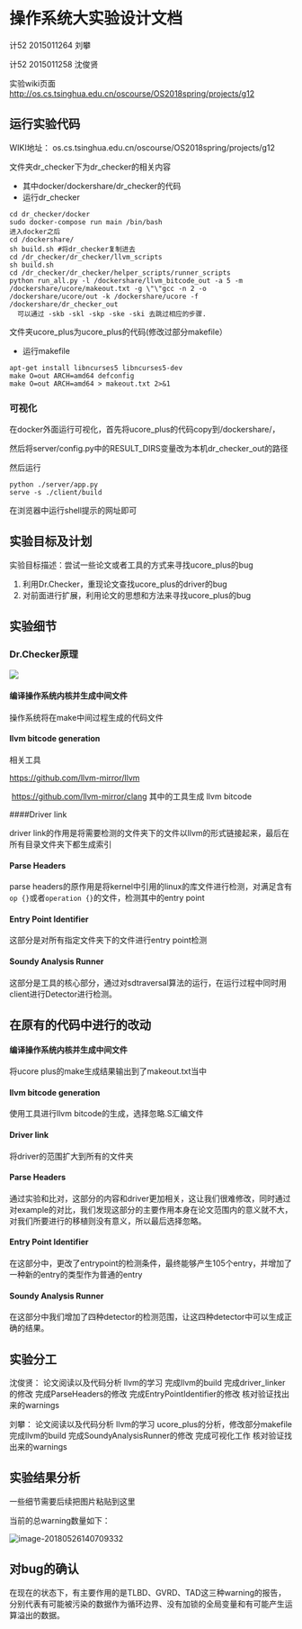 # 操作系统大实验设计文档

计52 2015011264 刘攀 

计52 2015011258 沈俊贤

实验wiki页面 http://os.cs.tsinghua.edu.cn/oscourse/OS2018spring/projects/g12

## 运行实验代码

WIKI地址： os.cs.tsinghua.edu.cn/oscourse/OS2018spring/projects/g12  

文件夹dr_checker下为dr_checker的相关内容
- 其中docker/dockershare/dr_checker的代码
- 运行dr_checker

```shell
cd dr_checker/docker  
sudo docker-compose run main /bin/bash
进入docker之后
cd /dockershare/
sh build.sh #将dr_checker复制进去
cd /dr_checker/dr_checker/llvm_scripts
sh build.sh
cd /dr_checker/dr_checker/helper_scripts/runner_scripts
python run_all.py -l /dockershare/llvm_bitcode_out -a 5 -m /dockershare/ucore/makeout.txt -g \"\"gcc -n 2 -o /dockershare/ucore/out -k /dockershare/ucore -f /dockershare/dr_checker_out 
  可以通过 -skb -skl -skp -ske -ski 去跳过相应的步骤.  
```

文件夹ucore_plus为ucore_plus的代码(修改过部分makefile）
- 运行makefile
```shell
apt-get install libncurses5 libncurses5-dev
make O=out ARCH=amd64 defconfig  
make O=out ARCH=amd64 > makeout.txt 2>&1
```
### 可视化

在docker外面运行可视化，首先将ucore_plus的代码copy到/dockershare/，

然后将server/config.py中的RESULT_DIRS变量改为本机dr_checker_out的路径

然后运行

``` shell
python ./server/app.py
serve -s ./client/build
```

在浏览器中运行shell提示的网址即可

## 实验目标及计划

实验目标描述：尝试一些论文或者工具的方式来寻找ucore_plus的bug

1. 利用Dr.Checker，重现论文查找ucore_plus的driver的bug
2. 对前面进行扩展，利用论文的思想和方法来寻找ucore_plus的bug

## 实验细节

### Dr.Checker原理

![](/Users/junxianshen/Documents/本学期课程/操作系统/课程设计/pic.png)

#### 编译操作系统内核并生成中间文件

操作系统将在make中间过程生成的代码文件

#### llvm bitcode generation

相关工具

<https://github.com/llvm-mirror/llvm>

 <https://github.com/llvm-mirror/clang> 其中的工具生成 llvm bitcode

####Driver link

driver link的作用是将需要检测的文件夹下的文件以llvm的形式链接起来，最后在所有目录文件夹下都生成索引

#### Parse Headers

parse headers的原作用是将kernel中引用的linux的库文件进行检测，对满足含有`op {}`或者`operation {}`的文件，检测其中的entry point

#### Entry Point Identifier

这部分是对所有指定文件夹下的文件进行entry point检测

#### Soundy Analysis Runner

这部分是工具的核心部分，通过对sdtraversal算法的运行，在运行过程中同时用client进行Detector进行检测。

## 在原有的代码中进行的改动

#### 编译操作系统内核并生成中间文件

将ucore plus的make生成结果输出到了makeout.txt当中

#### llvm bitcode generation

使用工具进行llvm bitcode的生成，选择忽略.S汇编文件

#### Driver link

将driver的范围扩大到所有的文件夹

#### Parse Headers

通过实验和比对，这部分的内容和driver更加相关，这让我们很难修改，同时通过对example的对比，我们发现这部分的主要作用本身在论文范围内的意义就不大，对我们所要进行的移植则没有意义，所以最后选择忽略。

#### Entry Point Identifier

在这部分中，更改了entrypoint的检测条件，最终能够产生105个entry，并增加了一种新的entry的类型作为普通的entry

#### Soundy Analysis Runner

在这部分中我们增加了四种detector的检测范围，让这四种detector中可以生成正确的结果。

## 实验分工

沈俊贤：
论文阅读以及代码分析
llvm的学习
完成llvm的build 
完成driver_linker的修改
完成ParseHeaders的修改
完成EntryPointIdentifier的修改
核对验证找出来的warnings

刘攀：
论文阅读以及代码分析
llvm的学习
ucore_plus的分析，修改部分makefile
完成llvm的build
完成SoundyAnalysisRunner的修改
完成可视化工作
核对验证找出来的warnings

## 实验结果分析

一些细节需要后续把图片粘贴到这里

当前的总warning数量如下：

![image-20180526140709332](/var/folders/rd/qdkj740n35z3b2_7dwzt4tzr0000gn/T/abnerworks.Typora/image-20180526140709332.png)

## 对bug的确认

在现在的状态下，有主要作用的是TLBD、GVRD、TAD这三种warning的报告，分别代表有可能被污染的数据作为循环边界、没有加锁的全局变量和有可能产生运算溢出的数据。

